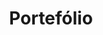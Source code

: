 ---
title: "Portefólio"
description : "this is a meta description" #TODO

# Homepage
homepage_enable: true
homepage_title: "Conheça alguns dos Nossos Trabalhos"
homepage_obras_num: 3
homepage_button_enable: true

# Section
class:
background: "../media/headers/header3.jpg"    #TODO and the other sections aswell
section_title: "Conheça o Nosso Trabalho"
contacts_buttons_enable: false

#TODO create forestry frontmatter templates after final decision on the info necessary for each obra<>
draft: false
---